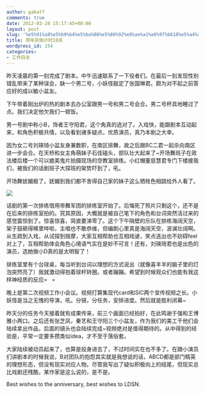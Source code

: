 ```yaml
---
author: gabatf
comments: true
date: 2012-03-28 15:17:45+00:00
layout: post
slug: '%e5%91%a8%e5%b9%b4%e5%ba%86%e5%80%92%e8%ae%a1%e6%97%b618%e5%a4%a9'
title: 周年庆倒计时18天
wordpress_id: 154
categories:
- 工作日志
---
```


昨天凌晨的第一刻完成了剧本。中午迅速联系了一下役者们。在最后一刻发现性别错乱带来了某种误会，缺一个男二号，小妖怪敲定了张国琳君。颇为对不起之前答应好的成以敏小盆友。




下午带着刚出炉的热的剧本去办公室跟男一号和男二号会合。男二号杯具地睡过了点。我们决定他欠我们一顿饭。




男一号剧中称小B，饰者王守阳君，这个角真的选对了。入戏快，能跟剧本互动起来，和角色积极共情，以及看到诸多疑点，优质演员，真乃本剧之大幸。




因为女二号刘瑛琦小盆友身兼数职，在南区排舞，故之后跟BC二君一起杀向南区进一步会合。在天桥和女主角萌妹子石佳碰头，部队壮大起来了~开场舞班子在政法楼后楼一个可以媲美鬼片拍摄现场的空教室排练。小红帽董慈慧君专门下楼接我们，被我们的话剧班子大探班的架势吓到了，吼。  

<!-- more -->  

开场舞妩媚极了。妩媚到我们都不舍得自己家的妹子这么牺牲色相跳给外人看了。  

![](http://sailboat.ldustu.com/wp-content/uploads/2012/03/270312-1627-300x225.jpg)




话剧的第一次排练借用帝舞军团的排练室开始了。后悔死了照片只剩这个，还不是在后来的排练室拍的。究其原因，大概就是被自己笔下的角色和台词突然活过来的感觉震惊到了。惊喜惊喜，简直要涕零了。这个下午隔壁的乐队在排练海阔天空，架子鼓砸得稀里哗啦，主唱也不敢恭维，但编剧心里真是海阔天空，波澜壮阔啊。从生疏到入戏，从试探到揣摩，大家互相帮助也互相戏谑，笑点迭出也不妨碍feel对上了，互相帮助体会角色心境语气实在是妙不可言！还有，刘瑛琦君也是出色的演员，选她做小D真的是太明智了！




排练室里有个台球桌，每当听到台词以理想的方式说出（就像喜羊羊的脑子里的灯泡突然亮了）我就激动得抱着球杆转圈。或者蹦蹦。希望到时候观众们也能有我这样神经质的反应=   =




晚上是第二次视频工作小会议。视频打算集现代card和SIC两个宣传视频之长。小妖怪是当之无愧的导演，吼。分镜，分任务，安排进度。然后就是胜利闭幕~




昨天分的任务今天接着就有成果传来，前三个画面已经拍好，在此鸣谢于强和王博雅小两口。之后还有张芝凤，秦艺和王守阳三个小盆友，作为我们的美工干他们会陆续拿出作品，后面的镜头也会陆续完成~视频绝对是值得期待的。从中得到的经验是，平常一定要多攒类似idea，才不至于落俗套。




大家陆续被动员起来了，也算是投身进去了，不过时间实在也不多了。在跟小演员们讲剧本的时候我说，B对团队的抱怨其实就是我想说的话，ABCD都是部门精英的理想形态，但没有现实对应人物。尽管我写出了疑似积极向上的结尾，但现实总比戏剧还残酷，某作家是这么说的，是不是。




Best wishes to the anniversary, best wishes to LDSN.






